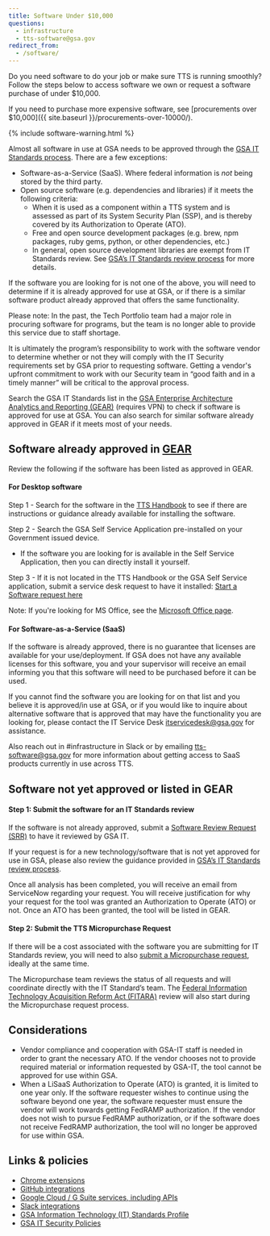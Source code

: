 ```yaml
---
title: Software Under $10,000
questions:
  - infrastructure
  - tts-software@gsa.gov
redirect_from:
  - /software/
---
```


Do you need software to do your job or make sure TTS is running smoothly? Follow the steps below to access software we own or request a software purchase of under \$10,000.

If you need to purchase more expensive software, see [procurements over $10,000]({{ site.baseurl }}/procurements-over-10000/).

{% include software-warning.html %}


Almost all software in use at GSA needs to be approved through the [GSA IT Standards process](https://sites.google.com/a/gsa.gov/it_standards/it-standards). There are a few exceptions:
- Software-as-a-Service (SaaS). Where federal information is *not* being stored by the third party.
- Open source software (e.g. dependencies and libraries) if it meets the following criteria:
  - When it is used as a component within a TTS system and is assessed as part of its System Security Plan (SSP), and is thereby covered by its Authorization to Operate (ATO).
  - Free and open source development packages (e.g. brew, npm packages, ruby gems, python, or other dependencies, etc.)
  - In general, open source development libraries are exempt from IT Standards review. See [GSA’s IT Standards review process](https://sites.google.com/a/gsa.gov/it_standards/software-approvals#h.eubg8a2e9b5) for more details.

If the software you are looking for is not one of the above, you will need to determine if it is already approved for use at GSA, or if there is a similar software product already approved that offers the same functionality. 

Please note: In the past, the Tech Portfolio team had a major role in procuring software for programs, but the team is no longer able to provide this service due to staff shortage. 

It is ultimately the program’s responsibility to work with the software vendor to determine whether or not they will comply with the IT Security requirements set by GSA prior to requesting software. Getting a vendor's upfront commitment to work with our Security team in “good faith and in a timely manner” will be critical to the approval process.   

Search the GSA IT Standards list in the [GSA Enterprise Architecture Analytics and Reporting (GEAR)](https://ea.gsa.gov/#!/itstandards) (requires VPN) to check if software is approved for use at GSA. You can also search for similar software already approved in GEAR if it meets most of your needs. 

## Software already approved in [GEAR](https://ea.gsa.gov/#!/itstandards)

Review the following if the software has been listed as approved in GEAR.

#### For Desktop software

Step 1 - Search for the software in the [TTS Handbook](https://search.usa.gov/search?utf8=%E2%9C%93&affiliate=tts-handbook) to see if there are instructions or guidance already available for installing the software.  

Step 2 - Search the GSA Self Service Application pre-installed on your Government issued device. 
  - If the software you are looking for is available in the Self Service Application, then you can directly install it yourself. 

Step 3 - If it is not located in the TTS Handbook or the GSA Self Service application, submit a service desk request to have it installed: [Start a Software request here](https://sites.google.com/a/gsa.gov/it_standards/software-approvals)

Note: If you're looking for MS Office, see the [Microsoft Office page]({{site.baseurl}}/office/).

#### For Software-as-a-Service (SaaS)

If the software is already approved, there is no guarantee that licenses are available for your use/deployment. If GSA does not have any available licenses for this software, you and your supervisor will receive an email informing you that this software will need to be purchased before it can be used.

If you cannot find the software you are looking for on that list and you believe it is approved/in use at GSA, or if you would like to inquire about alternative software that is approved that may have the functionality you are looking for, please contact the IT Service Desk itservicedesk@gsa.gov for assistance.

Also reach out in #infrastructure in Slack or by emailing tts-software@gsa.gov for more information about getting access to SaaS products currently in use across TTS.


## Software not yet approved or listed in GEAR

#### Step 1: Submit the software for an IT Standards review
If the software is not already approved, submit a [Software Review Request (SRR)](https://gsa.servicenowservices.com/sp?id=sc_cat_item&sys_id=e32824291bd234d47adac808624bcb44&sysparm_category=bd9a5672f8087000ce3de67bda527122&catalog_id=-1) to have it reviewed by GSA IT.

If your request is for a new technology/software that is not yet approved for use in GSA, please also review the guidance provided in [GSA’s IT Standards review process](https://sites.google.com/a/gsa.gov/it_standards/it-standards).

Once all analysis has been completed, you will receive an email from ServiceNow regarding your request. You will receive justification for why your request for the tool was granted an Authorization to Operate (ATO) or not. Once an ATO has been granted, the tool will be listed in GEAR.

#### Step 2: Submit the TTS Micropurchase Request
If there will be a cost associated with the software you are submitting for IT Standards review, you will need to also [submit a Micropurchase request](https://docs.google.com/forms/d/e/1FAIpQLSd-GoOE9xWWfJvdZNRP3SE7mj5ysI_RfM8brxdG8YpyJV9yKA/viewform), ideally at the same time. 

The Micropurchase team reviews the status of all requests and will coordinate directly with the IT Standard’s team. The [Federal Information Technology Acquisition Reform Act (FITARA)]({{site.baseurl}}/general-information-and-resources/tech-policies/fitara/) review will also start during the Micropurchase request process. 


## Considerations

- Vendor compliance and cooperation with GSA-IT staff is needed in order to grant the necessary ATO. If the vendor chooses not to provide required material or information requested by GSA-IT, the tool cannot be approved for use within GSA.
- When a LiSaaS Authorization to Operate (ATO) is granted, it is limited to one year only. If the software requester wishes to continue using the software beyond one year, the software requester must ensure the vendor will work towards getting FedRAMP authorization. If the vendor does not wish to pursue FedRAMP authorization, or if the software does not receive FedRAMP authorization, the tool will no longer be approved for use within GSA.


## Links & policies

- [Chrome extensions](https://insite.gsa.gov/topics/information-technology/assistance-and-help-desks/service-catalog/it-service-catalog-google-chrome-extension-request?term=google%20extensions)
- [GitHub integrations]({{site.baseurl}}/tools/github/#rules)
- [Google Cloud / G Suite services, including APIs](https://docs.google.com/spreadsheets/d/1h0338doPlHIfslS7Huypzs7TlJTFVw_-98oPnum0Cvo/edit#gid=467863101)
- [Slack integrations]({{site.baseurl}}/tools/slack/integrations/)
- [GSA Information Technology (IT) Standards Profile](<https://www.gsa.gov/directive/gsa-information-technology-(it)-standards-profile>)
- [GSA IT Security Policies](https://www.gsa.gov/policy-regulations/policy/information-integrity-and-access/gsa-it-security-policies)
